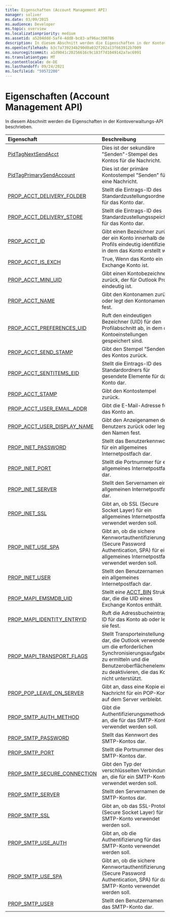 ```yaml
---
title: Eigenschaften (Account Management API)
manager: soliver
ms.date: 03/09/2015
ms.audience: Developer
ms.topic: overview
ms.localizationpriority: medium
ms.assetid: a5204ddd-5af4-4dd8-bc83-af96ac390786
description: In diesem Abschnitt werden die Eigenschaften in der Kontoverwaltungs-API beschrieben.
ms.openlocfilehash: b3c7a739234b290d0a032f202a13f663912b7009
ms.sourcegitcommit: a1d9041c20256616c9c183f7d1049142a7ac6991
ms.translationtype: MT
ms.contentlocale: de-DE
ms.lasthandoff: 09/24/2021
ms.locfileid: "59572200"
---
```

# <a name="properties-account-management-api"></a>Eigenschaften (Account Management API)

In diesem Abschnitt werden die Eigenschaften in der Kontoverwaltungs-API beschrieben.
  
|**Eigenschaft**|**Beschreibung**|
|:-----|:-----|
|[PidTagNextSendAcct](pidtagnextsendacct.md) <br/> |Dies ist der sekundäre "Senden"-Stempel des Kontos für die Nachricht.  <br/> |
|[PidTagPrimarySendAccount](pidtagprimarysendaccount.md) <br/> |Dies ist der primäre Kontostempel "Senden" für eine Nachricht.  <br/> |
|[PROP_ACCT_DELIVERY_FOLDER](prop_acct_delivery_folder.md) <br/> |Stellt die Eintrags-ID des Standardzustellungsordners für das Konto dar.  <br/> |
|[PROP_ACCT_DELIVERY_STORE](prop_acct_delivery_store.md) <br/> |Stellt die Eintrags-ID des Standardzustellungsspeichers für das Konto dar.  <br/> |
|[PROP_ACCT_ID](prop_acct_id.md) <br/> |Gibt einen Bezeichner zurück, der ein Konto innerhalb des Profils eindeutig identifiziert, in dem das Konto erstellt wird.  <br/> |
|[PROP_ACCT_IS_EXCH](prop_acct_is_exch.md) <br/> |True, Wenn das Konto ein Exchange Konto ist.  <br/> |
|[PROP_ACCT_MINI_UID](prop_acct_mini_uid.md) <br/> |Gibt einen Kontobezeichner zurück, der für Outlook Profile eindeutig ist.  <br/> |
|[PROP_ACCT_NAME](prop_acct_name.md) <br/> |Gibt den Kontonamen zurück oder legt den Kontonamen fest.  <br/> |
|[PROP_ACCT_PREFERENCES_UID](prop_acct_preferences_uid.md) <br/> |Ruft den eindeutigen Bezeichner (UID) für den Profilabschnitt ab, in dem die Kontoeinstellungen gespeichert sind.  <br/> |
|[PROP_ACCT_SEND_STAMP](prop_acct_send_stamp.md) <br/> |Gibt den Stempel "Senden" des Kontos zurück.  <br/> |
|[PROP_ACCT_SENTITEMS_EID](prop_acct_sentitems_eid.md) <br/> |Stellt die Eintrags-ID des Standardordners für gesendete Elemente für das Konto dar.  <br/> |
|[PROP_ACCT_STAMP](prop_acct_stamp.md) <br/> |Gibt den Kontostempel zurück.  <br/> |
|[PROP_ACCT_USER_EMAIL_ADDR](prop_acct_user_email_addr.md) <br/> |Gibt die E-Mail-Adresse für das Konto an.  <br/> |
|[PROP_ACCT_USER_DISPLAY_NAME](prop_acct_user_display_name.md) <br/> |Gibt den Anzeigenamen des Benutzers zurück oder legt den Namen fest.  <br/> |
|[PROP_INET_PASSWORD](prop_inet_password.md) <br/> |Stellt das Benutzerkennwort für ein allgemeines Internetpostfach dar.  <br/> |
|[PROP_INET_PORT](prop_inet_port.md) <br/> |Stellt die Portnummer für ein allgemeines Internetpostfach dar.  <br/> |
|[PROP_INET_SERVER](prop_inet_server.md) <br/> |Stellt den Servernamen eines allgemeinen Internetpostfachs dar.  <br/> |
|[PROP_INET_SSL](prop_inet_ssl.md) <br/> |Gibt an, ob SSL (Secure Socket Layer) für ein allgemeines Internetpostfach verwendet werden soll.  <br/> |
|[PROP_INET_USE_SPA](prop_inet_use_spa.md) <br/> |Gibt an, ob die sichere Kennwortauthentifizierung (Secure Password Authentication, SPA) für ein allgemeines Internetpostfach verwendet werden soll.  <br/> |
|[PROP_INET_USER](prop_inet_user.md) <br/> |Stellt den Benutzernamen für ein allgemeines Internetpostfach dar.  <br/> |
|[PROP_MAPI_EMSMDB_UID](prop_mapi_emsmdb_uid.md) <br/> |Stellt eine [ACCT_BIN](acct_bin.md) Struktur dar, die die UID eines Exchange Kontos enthält.  <br/> |
|[PROP_MAPI_IDENTITY_ENTRYID](prop_mapi_identity_entryid.md) <br/> |Ruft die Adressbucheintrags-ID für das Konto ab oder legt sie fest.  <br/> |
|[PROP_MAPI_TRANSPORT_FLAGS](prop_mapi_transport_flags.md) <br/> |Stellt Transporteinstellungen dar, die Outlook verwendet, um die erforderlichen Synchronisierungsaufgaben zu ermitteln und die Benutzeroberflächenelemente zu deaktivieren, die das Konto nicht unterstützt.  <br/> |
|[PROP_POP_LEAVE_ON_SERVER](prop_pop_leave_on_server.md) <br/> |Gibt an, dass eine Kopie einer Nachricht für ein POP-Konto auf dem Server verbleibt.  <br/> |
|[PROP_SMTP_AUTH_METHOD](prop_smtp_auth_method.md) <br/> |Gibt die Authentifizierungsmethode an, die für das SMTP-Konto verwendet werden soll.  <br/> |
|[PROP_SMTP_PASSWORD](prop_smtp_password.md) <br/> |Stellt das Kennwort des SMTP-Kontos dar.  <br/> |
|[PROP_SMTP_PORT](prop_smtp_port.md) <br/> |Stellt die Portnummer des SMTP-Kontos dar.  <br/> |
|[PROP_SMTP_SECURE_CONNECTION](prop_smtp_secure_connection.md) <br/> |Gibt den Typ der verschlüsselten Verbindung an, die für ein SMTP-Konto verwendet werden soll.  <br/> |
|[PROP_SMTP_SERVER](prop_smtp_server.md) <br/> |Stellt den Servernamen des SMTP-Kontos dar.  <br/> |
|[PROP_SMTP_SSL](prop_smtp_ssl.md) <br/> |Gibt an, ob das SSL-Protokoll (Secure Socket Layer) für das SMTP-Konto verwendet werden soll.  <br/> |
|[PROP_SMTP_USE_AUTH](prop_smtp_use_auth.md) <br/> |Gibt an, ob die Authentifizierung für das SMTP-Konto verwendet werden soll.  <br/> |
|[PROP_SMTP_USE_SPA](prop_smtp_use_spa.md) <br/> |Gibt an, ob die sichere Kennwortauthentifizierung (Secure Password Authentication, SPA) für das SMTP-Konto verwendet werden soll.  <br/> |
|[PROP_SMTP_USER](prop_smtp_user.md) <br/> |Stellt den Benutzernamen für das SMTP-Konto dar.  <br/> |
   

